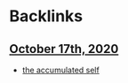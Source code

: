 
# Backlinks
## [October 17th, 2020](<October 17th, 2020.md>)
- [the accumulated self](<the accumulated self.md>)


